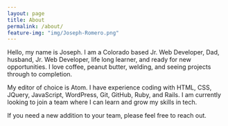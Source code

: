 ```yaml
---
layout: page
title: About
permalink: /about/
feature-img: "img/Joseph-Romero.png"
---
```


Hello, my name is Joseph. I am a Colorado based Jr. Web Developer, Dad, husband, Jr. Web Developer, life long learner, and ready for new opportunities. I love coffee, peanut butter, welding, and seeing projects through to completion.

My editor of choice is Atom. I have experience coding with HTML, CSS, JQuery, JavaScript, WordPress, Git, GitHub, Ruby, and Rails. I am currently looking to join a team where I can learn and grow my skills in tech.

If you need a new addition to your team, please feel free to reach out. 

